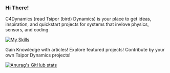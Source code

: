 ### Hi There! 
C4Dynamics (read Tsipor (bird) Dynamics) is your place to get ideas, inspiration, and quickstart projects for systems that invlove physics, sensors, and coding. 

[![My Skills](https://skillicons.dev/icons?i=python,matlab,vscode)](https://skillicons.dev)

Gain Knowledge with articles!
Explore featured projects!
Contribute by your own Tsipor Dynamics projects!

[![Anurag's GitHub stats](https://github-readme-stats.vercel.app/api?username=C4dynamics)](https://github.com/anuraghazra/github-readme-stats)
